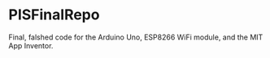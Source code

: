 # PISFinalRepo
Final, falshed code for the Arduino Uno, ESP8266 WiFi module, and the MIT App Inventor.
